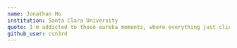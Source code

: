 ```yaml
---
name: Jonathan Ho
institution: Santa Clara University
quote: I'm addicted to those eureka moments, where everything just clicks after wracking my brain all day.
github_user: csn3rd
---
```

